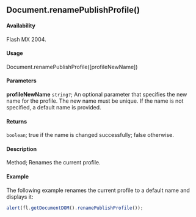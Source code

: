 ## Document.renamePublishProfile()

#### Availability

Flash MX 2004.

#### Usage

Document.renamePublishProfile([profileNewName])

#### Parameters

**profileNewName** `string?`; An optional parameter that specifies the new name for the profile. The new name must be unique. If the name is not specified, a default name is provided.

#### Returns

`boolean`; true if the name is changed successfully; false otherwise.

#### Description

Method; Renames the current profile.

#### Example

The following example renames the current profile to a default name and displays it:

```javascript
alert(fl.getDocumentDOM().renamePublishProfile());
```
